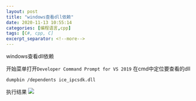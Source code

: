 ```yaml
---
layout: post
title: "windows查看dll依赖"
date: 2020-11-13 10:55:14
categories: [编程语言,cpp]
tags: [C#, cpp, C]
excerpt_separator: <!--more-->
---
```

windows查看dll依赖
<!--more-->

开始菜单打开`Developer Command Prompt for VS 2019`
在cmd中定位要查看的dll

```bash
dumpbin /dependents ice_ipcsdk.dll
```
执行结果
![](/images/深度截图_选择区域_20201113101454.png)
